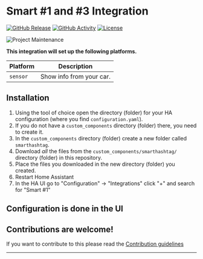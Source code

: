 # Smart #1 and #3 Integration

[![GitHub Release][releases-shield]][releases]
[![GitHub Activity][commits-shield]][commits]
[![License][license-shield]](LICENSE)

![Project Maintenance][maintenance-shield]

**This integration will set up the following platforms.**

| Platform | Description              |
| -------- | ------------------------ |
| `sensor` | Show info from your car. |

## Installation

1. Using the tool of choice open the directory (folder) for your HA configuration (where you find `configuration.yaml`).
1. If you do not have a `custom_components` directory (folder) there, you need to create it.
1. In the `custom_components` directory (folder) create a new folder called `smarthashtag`.
1. Download _all_ the files from the `custom_components/smarthashtag/` directory (folder) in this repository.
1. Place the files you downloaded in the new directory (folder) you created.
1. Restart Home Assistant
1. In the HA UI go to "Configuration" -> "Integrations" click "+" and search for "Smart #1"

## Configuration is done in the UI

<!---->

## Contributions are welcome!

If you want to contribute to this please read the [Contribution guidelines](CONTRIBUTING.md)

---

[commits-shield]: https://img.shields.io/github/commit-activity/y/ludeeus/smarthashtag.svg?style=for-the-badge
[commits]: https://github.com/ludeeus/smarthashtag/commits/main
[license-shield]: https://img.shields.io/github/license/ludeeus/smarthashtag.svg?style=for-the-badge
[maintenance-shield]: https://img.shields.io/badge/maintainer-Bastian%20Neumann%20%40DasBasti-blue.svg?style=for-the-badge
[releases-shield]: https://img.shields.io/github/release/ludeeus/smarthashtag.svg?style=for-the-badge
[releases]: https://github.com/ludeeus/smarthashtag/releases
